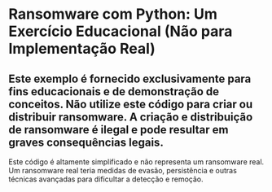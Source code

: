 # Ransomware com Python: Um Exercício Educacional (Não para Implementação Real)

## Este exemplo é fornecido exclusivamente para fins educacionais e de demonstração de conceitos. Não utilize este código para criar ou distribuir ransomware. A criação e distribuição de ransomware é ilegal e pode resultar em graves consequências legais.

Este código é altamente simplificado e não representa um ransomware real. Um ransomware real teria medidas de evasão, persistência e outras técnicas avançadas para dificultar a detecção e remoção.

